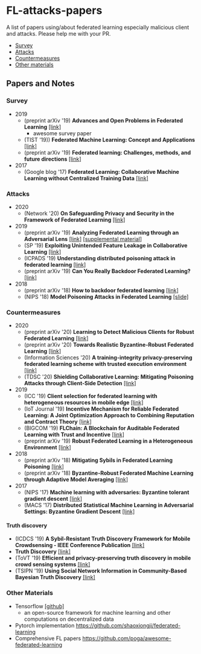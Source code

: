 # FL-attacks-papers
A list of papers using/about federated learning especially malicious client and attacks. Please help me with your PR.

- [Survey](#survey)
- [Attacks](#attacks)
- [Countermeasures](#countermeasures)
- [Other materials](#other-materials)

## Papers and Notes
### Survey
- 2019
  - (preprint arXiv '19) **Advances and Open Problems in Federated Learning** [[link]](https://arxiv.org/abs/1908.07873)
    - awesome survey paper
  - (TIST '19)) **Federated Machine Learning: Concept and Applications** [[link]](https://dl.acm.org/doi/abs/10.1145/3298981)
  - (preprint arXiv '19) **Federated learning: Challenges, methods, and future directions** [[link]](https://arxiv.org/abs/1908.07873)
- 2017
  - (Google blog '17) **Federated Learning: Collaborative Machine Learning without Centralized Training Data** [[link]](https://ai.googleblog.com/2017/04/federated-learning-collaborative.html)
 
### Attacks
- 2020
  - (Network '20) **On Safeguarding Privacy and Security in the Framework of Federated Learning** [[link]](https://arxiv.org/pdf/1909.06512)
- 2019
  - (preprint arXiv '19) **Analyzing Federated Learning through an Adversarial Lens** [[link]](https://arxiv.org/abs/1811.12470) [[supplemental material]](https://pdfs.semanticscholar.org/27cf/657388990450c855bc2f1770968c81022254.pdf)
  - (SP '19) **Exploiting Unintended Feature Leakage in Collaborative Learning** [[link]](https://ieeexplore.ieee.org/abstract/document/8835269)
  - (ICPADS '19) **Understanding distributed poisoning attack in federated learning** [[link]](https://ieeexplore.ieee.org/abstract/document/8975792)
  - (preprint arXiv '19) **Can You Really Backdoor Federated Learning?** [[link]](https://arxiv.org/abs/1911.07963)
- 2018
  - (preprint arXiv '18) **How to backdoor federated learning** [[link]](https://arxiv.org/abs/1807.00459)
  - (NIPS '18) **Model Poisoning Attacks in Federated Learning** [[slide]](http://www.princeton.edu/~abhagoji/files/SecML_2018_fed_learn_poison.pdf)


### Countermeasures
- 2020
  - (preprint arXiv '20) **Learning to Detect Malicious Clients for Robust Federated Learning** [[link]](https://arxiv.org/abs/2002.00211)
  - (preprint arXiv '20) **Towards Realistic Byzantine-Robust Federated Learning** [[link]](https://arxiv.org/abs/2004.04986)
  - (Information Sciences '20) **A training-integrity privacy-preserving federated learning scheme with trusted execution environment** [[link]](https://www.sciencedirect.com/science/article/pii/S0020025520301201)
  - (TDSC '20) **Shielding Collaborative Learning: Mitigating Poisoning Attacks through Client-Side Detection** [[link]](https://ieeexplore.ieee.org/abstract/document/9066920)
- 2019
  - (ICC '19) **Client selection for federated learning with heterogeneous resources in mobile edge** [[link]](https://arxiv.org/pdf/1804.08333.pdf)
  - (IoT Journal '19) **Incentive Mechanism for Reliable Federated Learning: A Joint Optimization Approach to Combining Reputation and Contract Theory** [[link]](https://www.researchgate.net/profile/Zehui_Xiong2/publication/335542779_Incentive_Mechanism_for_Reliable_Federated_Learning_A_Joint_Optimization_Approach_to_Combining_Reputation_and_Contract_Theory/links/5d76430c4585151ee4a91032/Incentive-Mechanism-for-Reliable-Federated-Learning-A-Joint-Optimization-Approach-to-Combining-Reputation-and-Contract-Theory.pdf)
  - (BIGCOM '19) **FLChain: A Blockchain for Auditable Federated Learning with Trust and Incentive** [[link]](https://ieeexplore.ieee.org/abstract/document/8905038)
  - (preprint arXiv '19) **Robust Federated Learning in a Heterogeneous Environment** [[link]](https://arxiv.org/abs/1906.06629)
- 2018
  - (preprint arXiv '18) **Mitigating Sybils in Federated Learning Poisoning** [[link]](https://arxiv.org/abs/1808.04866)
  - (preprint arXiv '18) **Byzantine-Robust Federated Machine Learning through Adaptive Model Averaging** [[link]](https://arxiv.org/pdf/1909.05125)
- 2017
  - (NIPS '17) **Machine learning with adversaries: Byzantine tolerant gradient descent** [[link]](http://papers.nips.cc/paper/6617-machine-learning-with-adversaries-byzantine-tolerant-gradient-descent.pdf)
  - (MACS '17) **Distributed Statistical Machine Learning in Adversarial Settings: Byzantine Gradient Descent** [[link]](https://dl.acm.org/doi/abs/10.1145/3154503)
  
#### Truth discovery
- (ICDCS '19) **A Sybil-Resistant Truth Discovery Framework for Mobile Crowdsensing - IEEE Conference Publication** [[link]](https://ieeexplore.ieee.org/stamp/stamp.jsp?tp=&arnumber=8884822)
- **Truth Discovery** [[link]](https://pageperso.lis-lab.fr/laure.berti/pub/TruthDiscovery.pdf)
- (ToVT '19) **Efficient and privacy-preserving truth discovery in mobile crowd sensing systems** [[link]](https://www.cs.unb.ca/~rlu1/paper/XuLLWL19.pdf)
- (TSIPN '19) **Using Social Network Information in Community-Based Bayesian Truth Discovery** [[link]](https://ieeexplore.ieee.org/abstract/document/8706664/)
 
### Other Materials
- Tensorflow [[github]](https://github.com/tensorflow/federated)
  - an open-source framework for machine learning and other computations on decentralized data
- Pytorch implementation https://github.com/shaoxiongji/federated-learning
- Comprehensive FL papers https://github.com/poga/awesome-federated-learning

